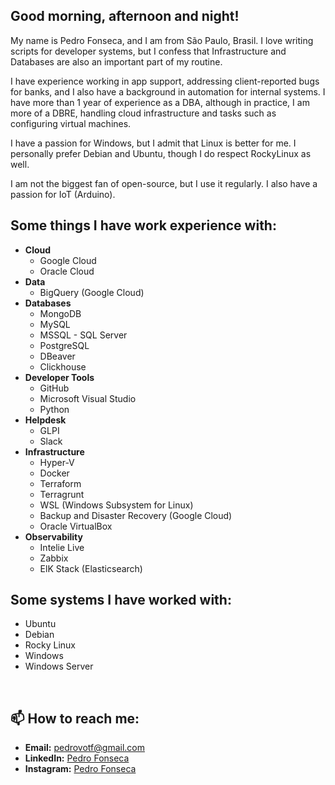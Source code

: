 <html>
    <div class="container-root">
        <div>
            <p align="left" text-aling="justify"> 
            <h2>Good morning, afternoon and night!</h2>
            <p>My name is Pedro Fonseca, and I am from São Paulo, Brasil. I love writing scripts for developer systems, but I confess that Infrastructure and Databases are also an important part of my routine.</p>
            <p>I have experience working in app support, addressing client-reported bugs for banks, and I also have a background in automation for internal systems. I have more than 1 year of experience as a DBA, although in practice, I am more of a DBRE, handling cloud infrastructure and tasks such as configuring virtual machines.</p>
            <p>I have a passion for Windows, but I admit that Linux is better for me. I personally prefer Debian and Ubuntu, though I do respect RockyLinux as well.<p/>
            <p>I am not the biggest fan of open-source, but I use it regularly. I also have a passion for IoT (Arduino).</p>
        </div>
        <div>
            <h2>Some things I have work experience with:</h2>
            <ul>
                <li><strong>Cloud</strong>
                    <ul>
                        <li>Google Cloud</li>
                        <li>Oracle Cloud</li>
                    </ul>
                </li>
                <li><strong>Data</strong>
                    <ul>
                        <li><span>BigQuery (Google Cloud)</span></li>
                    </ul>
                </li>
                <li><strong>Databases</strong>
                    <ul>
                        <li><span>MongoDB</span></li>
                        <li><span>MySQL</span></li>
                        <li><span>MSSQL - SQL Server</span></li>
                        <li><span>PostgreSQL</span></li>
                        <li><span>DBeaver</span></li>
                        <li><span>Clickhouse</span></li>
                    </ul>
                </li>
                <li><strong>Developer Tools</strong>
                    <ul>
                        <li><span>GitHub</span></li>
                        <li><span>Microsoft Visual Studio</span></li>
                        <li><span>Python</span></li>
                    </ul>
                </li>
                <li><strong>Helpdesk</strong>
                    <ul>
                        <li><span>GLPI</span></li>
                        <li><span>Slack</span></li>
                    </ul>
                </li>
                <li><strong>Infrastructure</strong>
                    <ul>
                        <li><span>Hyper-V</span></li>
                        <li><span>Docker</span></li>
                        <li><span>Terraform</span></li>
                        <li><span>Terragrunt</span></li>
                        <li><span>WSL (Windows Subsystem for Linux)</span></li>
                        <li><span>Backup and Disaster Recovery (Google Cloud)</span></li>
                        <li><span>Oracle VirtualBox</span></li>
                    </ul>
                </li>
                <li><strong>Observability</strong>
                    <ul>
                        <li><span>Intelie Live</span></li>
                        <li><span>Zabbix</span></li>
                        <li><span>ElK Stack (Elasticsearch)</span></li>
                    </ul>
                </li>
            </ul>
        <div>
        <div>
            <h2>Some systems I have worked with:</h2>
            <ul>
                <li><span>Ubuntu</span></li>
                <li><span>Debian</span></li>
                <li><span>Rocky Linux</span></li>
                <li><span>Windows</span></li>
                <li><span>Windows Server</span></li>
            </ul>
        </div>
        <div>
            <img style="width: 42%; height: 0.1rem;" src="https://github-readme-stats.vercel.app/api/top-langs/?username=pedrovtof&layout=compact&langs_count=7&theme=radical" />
            <img style="width: 47%; height: 0.1rem;" src="https://github-readme-stats.vercel.app/api?username=pedrovtof&show_icons=true&theme=radical" />
        </div>
    </div>
</html>

## 📫 How to reach me:
- **Email:** [pedrovotf@gmail.com](mailto:pedrovotf@example.com)
- **LinkedIn:** [Pedro Fonseca](https://www.linkedin.com/in/pedrovotf/)
- **Instagram:** [Pedro Fonseca](https://www.instagram.com/pedrovtof/)
